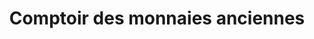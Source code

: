 ---
title: "Comptoir des monnaies anciennes"
url: /boulogne-sur-mer/comptoir-des-monnaies-anciennes/
shop: Sammler
---